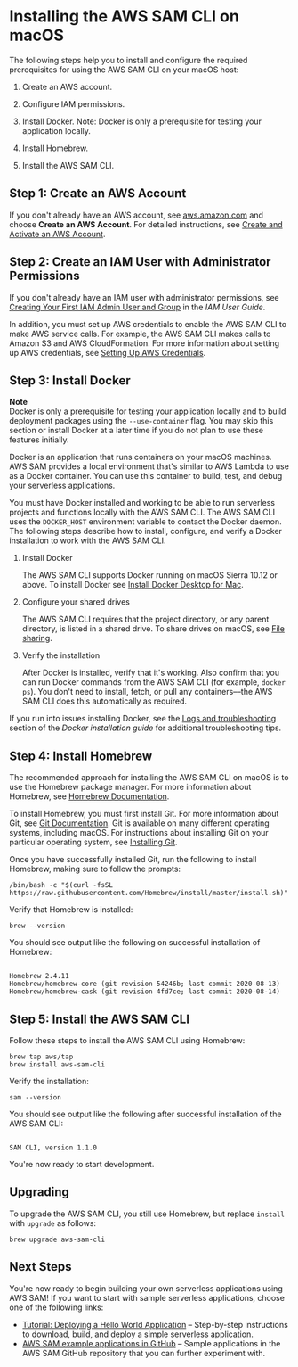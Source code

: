 # Installing the AWS SAM CLI on macOS<a name="serverless-sam-cli-install-mac"></a>

The following steps help you to install and configure the required prerequisites for using the AWS SAM CLI on your macOS host:

1. Create an AWS account\.

1. Configure IAM permissions\.

1. Install Docker\. Note: Docker is only a prerequisite for testing your application locally\.

1. Install Homebrew\.

1. Install the AWS SAM CLI\.

## Step 1: Create an AWS Account<a name="serverless-sam-cli-install-mac-aws-account"></a>

If you don't already have an AWS account, see [aws\.amazon\.com](https://aws.amazon.com/) and choose **Create an AWS Account**\. For detailed instructions, see [Create and Activate an AWS Account](https://aws.amazon.com/premiumsupport/knowledge-center/create-and-activate-aws-account/)\.

## Step 2: Create an IAM User with Administrator Permissions<a name="serverless-sam-cli-install-mac-iam-permissions"></a>

If you don't already have an IAM user with administrator permissions, see [Creating Your First IAM Admin User and Group](https://docs.aws.amazon.com/IAM/latest/UserGuide/getting-started_create-admin-group.html) in the *IAM User Guide*\.

In addition, you must set up AWS credentials to enable the AWS SAM CLI to make AWS service calls\. For example, the AWS SAM CLI makes calls to Amazon S3 and AWS CloudFormation\. For more information about setting up AWS credentials, see [Setting Up AWS Credentials](serverless-getting-started-set-up-credentials.md)\.

## Step 3: Install Docker<a name="serverless-sam-cli-install-mac-docker"></a>

**Note**  
Docker is only a prerequisite for testing your application locally and to build deployment packages using the `--use-container` flag\. You may skip this section or install Docker at a later time if you do not plan to use these features initially\.

Docker is an application that runs containers on your macOS machines\. AWS SAM provides a local environment that's similar to AWS Lambda to use as a Docker container\. You can use this container to build, test, and debug your serverless applications\.

You must have Docker installed and working to be able to run serverless projects and functions locally with the AWS SAM CLI\. The AWS SAM CLI uses the `DOCKER_HOST` environment variable to contact the Docker daemon\. The following steps describe how to install, configure, and verify a Docker installation to work with the AWS SAM CLI\.

1. Install Docker

   The AWS SAM CLI supports Docker running on macOS Sierra 10\.12 or above\. To install Docker see [Install Docker Desktop for Mac](https://docs.docker.com/docker-for-mac/install/)\.

1. Configure your shared drives

   The AWS SAM CLI requires that the project directory, or any parent directory, is listed in a shared drive\. To share drives on macOS, see [ File sharing](https://docs.docker.com/docker-for-mac/#file-sharing)\.

1. Verify the installation

   After Docker is installed, verify that it's working\. Also confirm that you can run Docker commands from the AWS SAM CLI \(for example, `docker ps`\)\. You don't need to install, fetch, or pull any containers––the AWS SAM CLI does this automatically as required\.

If you run into issues installing Docker, see the [Logs and troubleshooting](https://docs.docker.com/docker-for-mac/troubleshoot/) section of the *Docker installation guide* for additional troubleshooting tips\.

## Step 4: Install Homebrew<a name="serverless-sam-cli-install-mac-homebrew"></a>

The recommended approach for installing the AWS SAM CLI on macOS is to use the Homebrew package manager\. For more information about Homebrew, see [Homebrew Documentation](https://docs.brew.sh)\.

To install Homebrew, you must first install Git\. For more information about Git, see [Git Documentation](https://git-scm.com)\. Git is available on many different operating systems, including macOS\. For instructions about installing Git on your particular operating system, see [Installing Git](https://git-scm.com/book/en/v2/Getting-Started-Installing-Git)\.

Once you have successfully installed Git, run the following to install Homebrew, making sure to follow the prompts:

```
/bin/bash -c "$(curl -fsSL https://raw.githubusercontent.com/Homebrew/install/master/install.sh)"
```

Verify that Homebrew is installed:

```
brew --version
```

You should see output like the following on successful installation of Homebrew:

```
 
Homebrew 2.4.11
Homebrew/homebrew-core (git revision 54246b; last commit 2020-08-13)
Homebrew/homebrew-cask (git revision 4fd7ce; last commit 2020-08-14)
```

## Step 5: Install the AWS SAM CLI<a name="serverless-sam-cli-install-mac-sam-cli"></a>

Follow these steps to install the AWS SAM CLI using Homebrew:

```
brew tap aws/tap
brew install aws-sam-cli
```

Verify the installation:

```
sam --version
```

You should see output like the following after successful installation of the AWS SAM CLI:

```
 
SAM CLI, version 1.1.0
```

You're now ready to start development\.

## Upgrading<a name="serverless-sam-cli-install-mac-upgrading"></a>

To upgrade the AWS SAM CLI, you still use Homebrew, but replace `install` with `upgrade` as follows:

```
brew upgrade aws-sam-cli
```

## Next Steps<a name="serverless-sam-cli-install-mac-next-steps"></a>

You're now ready to begin building your own serverless applications using AWS SAM\! If you want to start with sample serverless applications, choose one of the following links:
+ [Tutorial: Deploying a Hello World Application](serverless-getting-started-hello-world.md) – Step\-by\-step instructions to download, build, and deploy a simple serverless application\.
+ [AWS SAM example applications in GitHub](https://github.com/aws-samples/serverless-app-examples) – Sample applications in the AWS SAM GitHub repository that you can further experiment with\.
